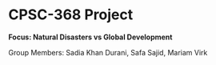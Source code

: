 # CPSC-368 Project

**Focus: Natural Disasters vs Global Development**

Group Members: Sadia Khan Durani, Safa Sajid, Mariam Virk
